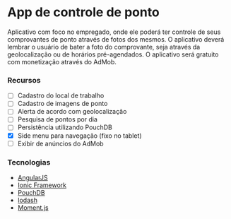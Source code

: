# App de controle de ponto

Aplicativo com foco no empregado, onde ele poderá ter controle de seus comprovantes de ponto através de fotos dos mesmos.
O aplicativo deverá lembrar o usuário de bater a foto do comprovante, seja através da geolocalização ou de horários pré-agendados.
O aplicativo será gratuito com monetização através do AdMob.

### Recursos

- [ ] Cadastro do local de trabalho
- [ ] Cadastro de imagens de ponto
- [ ] Alerta de acordo com geolocalização
- [ ] Pesquisa de pontos por dia
- [ ] Persistência utilizando PouchDB
- [x] Side menu para navegação (fixo no tablet)
- [ ] Exibir de anúncios do AdMob

### Tecnologias

- [AngularJS](https://angularjs.org/)
- [Ionic Framework](http://ionicframework.com/)
- [PouchDB](http://pouchdb.com/)
- [lodash](https://lodash.com/)
- [Moment.js](http://momentjs.com/)

